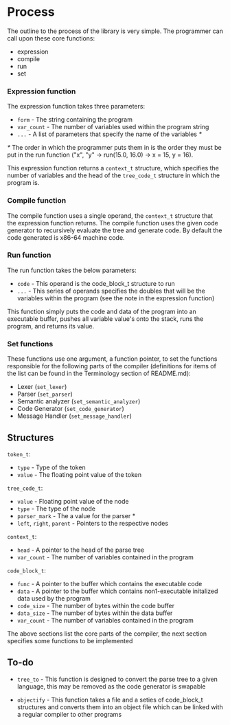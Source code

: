 # Process
The outline to the process of the library is very simple. The programmer can call upon these core functions:
* expression
* compile
* run
* set

### Expression function
The expression function takes three parameters:
* `form` - The string containing the program
* `var_count` - The number of variables used within the program string
* `...` - A list of parameters that specify the name of the variables *\**

*\** The order in which the programmer puts them in is the order they must be put in the run function ("x", "y" -> run(15.0, 16.0) -> x = 15, y = 16).<br>

This expression function returns a `context_t` structure, which specifies the number of variables and the head of the `tree_code_t` structure in which the program is.


### Compile function
The compile function uses a single operand, the `context_t` structure that the expression function returns. The compile function uses the given code generator to recursively evaluate the tree and generate code. By default the code generated is x86-64 machine code.


### Run function
The run function takes the below parameters:
* `code` - This operand is the code_block_t structure to run
* `...` - This series of operands specifies the doubles that will be the variables within the program (see the note in the expression function)

This function simply puts the code and data of the program into an executable buffer, pushes all variable value's onto the stack, runs the program, and returns its value.

### Set functions
These functions use one argument, a function pointer, to set the functions responsible for the following parts of the compiler (definitions for items of the list can be found in the Terminology section of README.md):
* Lexer (`set_lexer`)
* Parser (`set_parser`)
* Semantic analyzer (`set_semantic_analyzer`)
* Code Generator (`set_code_generator`)
* Message Handler (`set_message_handler`)

## Structures
`token_t`:
* `type` - Type of the token
* `value` - The floating point value of the token

`tree_code_t`:
* `value` - Floating point value of the node
* `type` - The type of the node
* `parser_mark` - The a value for the parser \*
* `left`, `right`, `parent` - Pointers to the respective nodes

`context_t`:
* `head` - A pointer to the head of the parse tree
* `var_count` - The number of variables contained in the program

`code_block_t`:
* `func` - A pointer to the buffer which contains the executable code
* `data` - A pointer to the buffer which contains non1-executable initalized data used by the program
* `code_size` - The number of bytes within the code buffer
* `data_size` - The number of bytes within the data buffer
* `var_count` - The number of variables contained in the program

The above sections list the core parts of the compiler, the next section specifies some functions to be implemented

## To-do
* `tree_to` - This function is designed to convert the parse tree to a given language, this may be removed as the code generator is swapable

* `objectify` - This function takes a file and a seties of code_block_t structures and converts them into an object file which can be linked with a regular compiler to other programs

